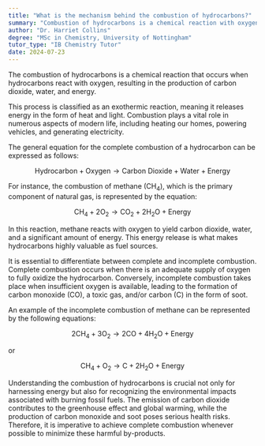 ```yaml
---
title: "What is the mechanism behind the combustion of hydrocarbons?"
summary: "Combustion of hydrocarbons is a chemical reaction with oxygen that produces carbon dioxide, water, and energy."
author: "Dr. Harriet Collins"
degree: "MSc in Chemistry, University of Nottingham"
tutor_type: "IB Chemistry Tutor"
date: 2024-07-23
---
```


The combustion of hydrocarbons is a chemical reaction that occurs when hydrocarbons react with oxygen, resulting in the production of carbon dioxide, water, and energy.

This process is classified as an exothermic reaction, meaning it releases energy in the form of heat and light. Combustion plays a vital role in numerous aspects of modern life, including heating our homes, powering vehicles, and generating electricity.

The general equation for the complete combustion of a hydrocarbon can be expressed as follows:

$$
\text{Hydrocarbon} + \text{Oxygen} \rightarrow \text{Carbon Dioxide} + \text{Water} + \text{Energy}
$$

For instance, the combustion of methane ($\text{CH}_4$), which is the primary component of natural gas, is represented by the equation:

$$
\text{CH}_4 + 2\text{O}_2 \rightarrow \text{CO}_2 + 2\text{H}_2\text{O} + \text{Energy}
$$

In this reaction, methane reacts with oxygen to yield carbon dioxide, water, and a significant amount of energy. This energy release is what makes hydrocarbons highly valuable as fuel sources.

It is essential to differentiate between complete and incomplete combustion. Complete combustion occurs when there is an adequate supply of oxygen to fully oxidize the hydrocarbon. Conversely, incomplete combustion takes place when insufficient oxygen is available, leading to the formation of carbon monoxide ($\text{CO}$), a toxic gas, and/or carbon ($\text{C}$) in the form of soot.

An example of the incomplete combustion of methane can be represented by the following equations:

$$
2\text{CH}_4 + 3\text{O}_2 \rightarrow 2\text{CO} + 4\text{H}_2\text{O} + \text{Energy}
$$

or

$$
\text{CH}_4 + \text{O}_2 \rightarrow \text{C} + 2\text{H}_2\text{O} + \text{Energy}
$$

Understanding the combustion of hydrocarbons is crucial not only for harnessing energy but also for recognizing the environmental impacts associated with burning fossil fuels. The emission of carbon dioxide contributes to the greenhouse effect and global warming, while the production of carbon monoxide and soot poses serious health risks. Therefore, it is imperative to achieve complete combustion whenever possible to minimize these harmful by-products.
    